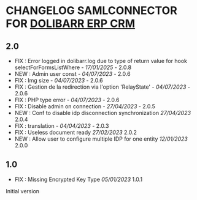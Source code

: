 # CHANGELOG SAMLCONNECTOR FOR [DOLIBARR ERP CRM](https://www.dolibarr.org)

## 2.0
- FIX : Error logged in dolibarr.log due to type of return value for hook selectForFormsListWhere - *17/01/2025* - 2.0.8
- NEW : Admin user const - *04/07/2023* - 2.0.6
- FIX : Img size - *04/07/2023* - 2.0.6
- FIX : Gestion de la redirection via l'option 'RelayState' - *04/07/2023* - 2.0.6
- FIX : PHP type error - *04/07/2023* - 2.0.6
- FIX : Disable admin on connection - *27/04/2023* - 2.0.5
- NEW : Conf to disable idp disconnection synchronization *27/04/2023* 2.0.4
- FIX : translation - *04/04/2023* - 2.0.3
- FIX : Useless document ready *27/02/2023* 2.0.2
- NEW : Allow user to configure multiple IDP for one entity *12/01/2023* 2.0.0

## 1.0
- FIX : Missing Encrypted Key Type *05/01/2023* 1.0.1

Initial version
